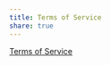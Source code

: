```yaml
---
title: Terms of Service
share: true
---
```


<a href="/uploads/CallystoTermsofService-July2019.pdf" target="_blank">Terms of Service</a>